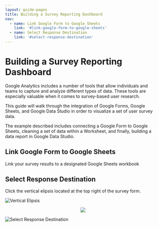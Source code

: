 ```yaml
---
layout: guide-pages
title: Building a Survey Reporting Dashboard
nav:
  - name: Link Google Form to Google Sheets
    link: '#link-google-form-to-google-sheets'
  - name: Select Response Destination
    link: '#select-response-destination'  
---
```


# Building a Survey Reporting Dashboard

Google Analytics includes a number of tools that allow individuals and teams to capture and analyze different types of data. These tools are especially valuable when it comes to survey-based user research.

This guide will walk through the integration of Google Forms, Google Sheets, and Google Data Studio in order to visualize a set of user survey data.

The example described includes connecting a Google Form to Google Sheets, cleaning a set of data within a Worksheet, and finally, building a data report in Google Data Studio.


## Link Google Form to Google Sheets

Link your survey results to a designated Google Sheets workbook


## Select Response Destination

Click the vertical elipsis located at the top right of the survey form.

![Vertical Elipsis](../images/vertical-elipsis.png "Vertical Elipsis")

<p align="center">
  <img src="../images/gray-arrow.svg">
</p>

![Select Response Destination](../images/select-response-destination.png "Select Response Destination")
